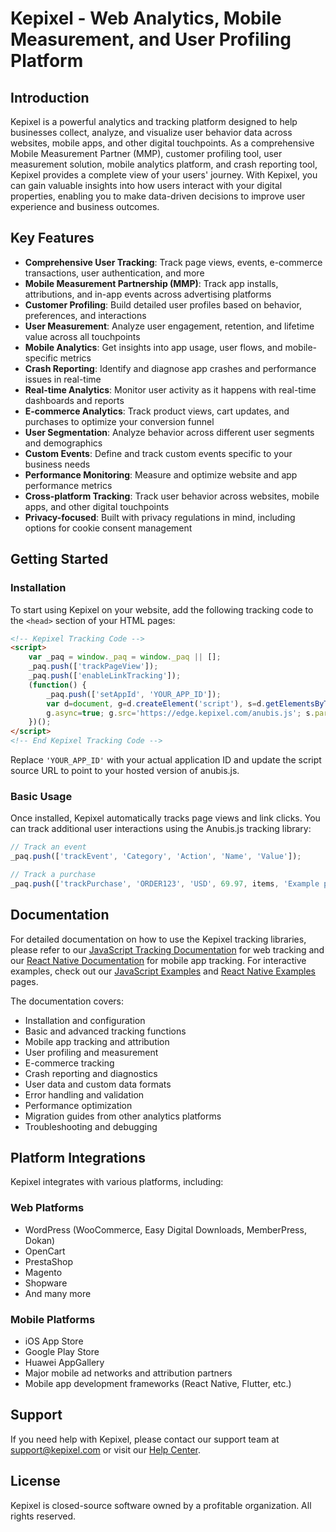 # Kepixel - Web Analytics, Mobile Measurement, and User Profiling Platform

## Introduction

Kepixel is a powerful analytics and tracking platform designed to help businesses collect, analyze, and visualize user behavior data across websites, mobile apps, and other digital touchpoints. As a comprehensive Mobile Measurement Partner (MMP), customer profiling tool, user measurement solution, mobile analytics platform, and crash reporting tool, Kepixel provides a complete view of your users' journey. With Kepixel, you can gain valuable insights into how users interact with your digital properties, enabling you to make data-driven decisions to improve user experience and business outcomes.

## Key Features

- **Comprehensive User Tracking**: Track page views, events, e-commerce transactions, user authentication, and more
- **Mobile Measurement Partnership (MMP)**: Track app installs, attributions, and in-app events across advertising platforms
- **Customer Profiling**: Build detailed user profiles based on behavior, preferences, and interactions
- **User Measurement**: Analyze user engagement, retention, and lifetime value across all touchpoints
- **Mobile Analytics**: Get insights into app usage, user flows, and mobile-specific metrics
- **Crash Reporting**: Identify and diagnose app crashes and performance issues in real-time
- **Real-time Analytics**: Monitor user activity as it happens with real-time dashboards and reports
- **E-commerce Analytics**: Track product views, cart updates, and purchases to optimize your conversion funnel
- **User Segmentation**: Analyze behavior across different user segments and demographics
- **Custom Events**: Define and track custom events specific to your business needs
- **Performance Monitoring**: Measure and optimize website and app performance metrics
- **Cross-platform Tracking**: Track user behavior across websites, mobile apps, and other digital touchpoints
- **Privacy-focused**: Built with privacy regulations in mind, including options for cookie consent management

## Getting Started

### Installation

To start using Kepixel on your website, add the following tracking code to the `<head>` section of your HTML pages:

```html
<!-- Kepixel Tracking Code -->
<script>
    var _paq = window._paq = window._paq || [];
    _paq.push(['trackPageView']);
    _paq.push(['enableLinkTracking']);
    (function() {
        _paq.push(['setAppId', 'YOUR_APP_ID']);
        var d=document, g=d.createElement('script'), s=d.getElementsByTagName('script')[0];
        g.async=true; g.src='https://edge.kepixel.com/anubis.js'; s.parentNode.insertBefore(g,s);
    })();
</script>
<!-- End Kepixel Tracking Code -->
```

Replace `'YOUR_APP_ID'` with your actual application ID and update the script source URL to point to your hosted version of anubis.js.

### Basic Usage

Once installed, Kepixel automatically tracks page views and link clicks. You can track additional user interactions using the Anubis.js tracking library:

```javascript
// Track an event
_paq.push(['trackEvent', 'Category', 'Action', 'Name', 'Value']);

// Track a purchase
_paq.push(['trackPurchase', 'ORDER123', 'USD', 69.97, items, 'Example purchase', user_data, custom_data]);
```

## Documentation

For detailed documentation on how to use the Kepixel tracking libraries, please refer to our [JavaScript Tracking Documentation](js-documentation.md) for web tracking and our [React Native Documentation](react-native-documentation.md) for mobile app tracking. For interactive examples, check out our [JavaScript Examples](js_examples.html) and [React Native Examples](react-native-examples.md) pages.

The documentation covers:
- Installation and configuration
- Basic and advanced tracking functions
- Mobile app tracking and attribution
- User profiling and measurement
- E-commerce tracking
- Crash reporting and diagnostics
- User data and custom data formats
- Error handling and validation
- Performance optimization
- Migration guides from other analytics platforms
- Troubleshooting and debugging

## Platform Integrations

Kepixel integrates with various platforms, including:

### Web Platforms
- WordPress (WooCommerce, Easy Digital Downloads, MemberPress, Dokan)
- OpenCart
- PrestaShop
- Magento
- Shopware
- And many more

### Mobile Platforms
- iOS App Store
- Google Play Store
- Huawei AppGallery
- Major mobile ad networks and attribution partners
- Mobile app development frameworks (React Native, Flutter, etc.)

## Support

If you need help with Kepixel, please contact our support team at support@kepixel.com or visit our [Help Center](https://kepixel.com/help).

## License

Kepixel is closed-source software owned by a profitable organization. All rights reserved.
